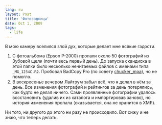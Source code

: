 ```yaml
---
lang: ru
layout: Post
title: 'Фотозадницы'
date: Oct 1, 2009
tags:
  - life
---
```


В мою камеру вселился злой дух, которые делает мне всякие гадости.

1. С фотоальбома (Epson P-2000) пропали около 50 фотографий из Зубовой щели (почти весь первый день). До запуска скандиска в этой папки было несколько нечитаемых файлов с именами типа `_MG_1234C.R2`. Пробовал BadCopy Pro (по совету [chucker_mpa](http://chucker-mpa.livejournal.com/)), но не помогло.
2. В воскресенье вечером Лайтрум забыл всё, что я делал в нём за день. Все изменения фотографий и рейтингов за день потерялись, как будто не делал ничего. Сами проявленные фотографии удалось восстановить (удалив их из каталога и импортировав заново), но история изменения пропала (оказывается, она не хранится в XMP).

Ни того, ни другого до этого ни разу не происходило. Вот сижу и не знаю, что теперь делать.
